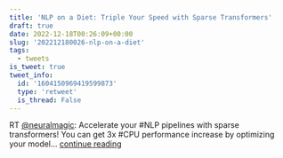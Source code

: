 ```yaml
---
title: 'NLP on a Diet: Triple Your Speed with Sparse Transformers'
draft: true
date: 2022-12-18T00:26:09+00:00
slug: '202212180026-nlp-on-a-diet'
tags:
  - tweets
is_tweet: true
tweet_info:
  id: '1604150969419599873'
  type: 'retweet'
  is_thread: False
---
```




RT [@neuralmagic](https://x.com/neuralmagic): Accelerate your #NLP pipelines with sparse transformers! You can get 3x #CPU performance increase by optimizing your model… [continue reading](https://x.com/sytelus/status/1604150969419599873)
